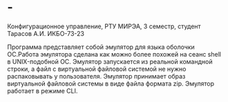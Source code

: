 # -
Конфигурационное управление, РТУ МИРЭА, 3 семестр, студент Тарасов А.И. ИКБО-73-23

Программа представляет собой эмулятор для языка оболочки ОС.Работа 
эмулятора  сделана как  можно  более  похожей  на  сеанс  shell  в  UNIX-подобной  ОС. 
Эмулятор запускается  из  реальной  командной  строки,  а  файл  с 
виртуальной  файловой  системой  не  нужно  распаковывать  у  пользователя. 
Эмулятор принимает образ виртуальной файловой системы в виде файла формата 
zip. Эмулятор работает в режиме CLI.

